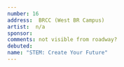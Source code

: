 ```yaml
---
number: 16
address:  BRCC (West BR Campus)
artist:  n/a
sponsor: 
comments: not visible from roadway?
debuted: 
name: "STEM: Create Your Future"
---
```

